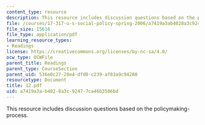 ```yaml
---
content_type: resource
description: This resource includes discussion questions based on the policymaking-process.
file: /courses/17-317-u-s-social-policy-spring-2006/a7419a3ab4028a3c92477ca46b3506bd_12.pdf
file_size: 15616
file_type: application/pdf
learning_resource_types:
- Readings
license: https://creativecommons.org/licenses/by-nc-sa/4.0/
ocw_type: OCWFile
parent_title: Readings
parent_type: CourseSection
parent_uid: 536e0c27-28e4-dfd0-c239-af83a9c94280
resourcetype: Document
title: 12.pdf
uid: a7419a3a-b402-8a3c-9247-7ca46b3506bd
---
```

This resource includes discussion questions based on the policymaking-process.